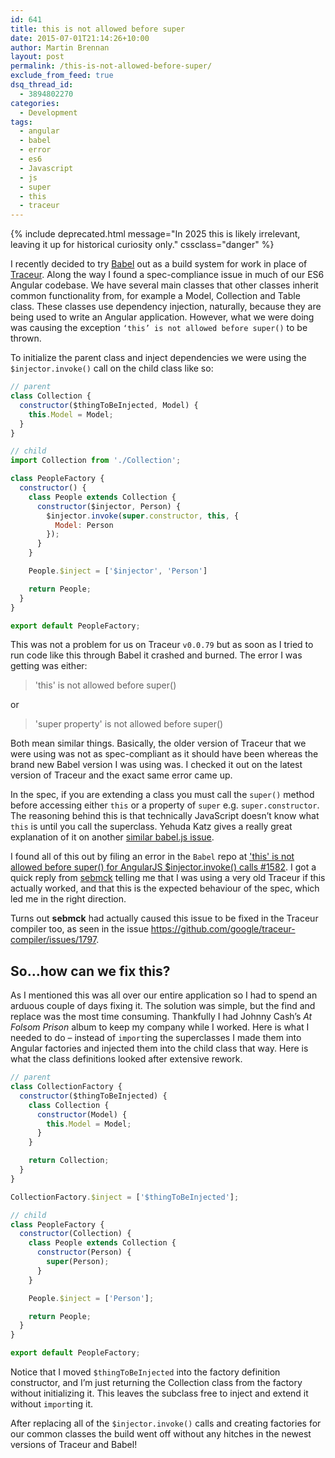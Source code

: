 ```yaml
---
id: 641
title: this is not allowed before super
date: 2015-07-01T21:14:26+10:00
author: Martin Brennan
layout: post
permalink: /this-is-not-allowed-before-super/
exclude_from_feed: true
dsq_thread_id:
  - 3894802270
categories:
  - Development
tags:
  - angular
  - babel
  - error
  - es6
  - Javascript
  - js
  - super
  - this
  - traceur
---
```


{% include deprecated.html message="In 2025 this is likely irrelevant, leaving it up for historical curiosity only." cssclass="danger" %}

I recently decided to try [Babel](https://babeljs.io/) out as a build system for work in place of [Traceur](https://github.com/google/traceur-compiler). Along the way I found a spec-compliance issue in much of our ES6 Angular codebase. We have several main classes that other classes inherit common functionality from, for example a Model, Collection and Table class. These classes use dependency injection, naturally, because they are being used to write an Angular application. However, what we were doing was causing the exception `‘this’ is not allowed before super()` to be thrown. <!--more-->

To initialize the parent class and inject dependencies we were using the `$injector.invoke()` call on the child class like so:

```javascript
// parent
class Collection {
  constructor($thingToBeInjected, Model) {
    this.Model = Model;
  }
}

// child
import Collection from './Collection';

class PeopleFactory {
  constructor() {
    class People extends Collection {
      constructor($injector, Person) {
        $injector.invoke(super.constructor, this, {
          Model: Person
        });
      }
    }

    People.$inject = ['$injector', 'Person']

    return People;
  }
}

export default PeopleFactory;
```


This was not a problem for us on Traceur `v0.0.79` but as soon as I tried to run code like this through Babel it crashed and burned. The error I was getting was either:

> 'this' is not allowed before super()

or

> 'super property' is not allowed before super()

Both mean similar things. Basically, the older version of Traceur that we were using was not as spec-compliant as it should have been whereas the brand new Babel version I was using was. I checked it out on the latest version of Traceur and the exact same error came up.

In the spec, if you are extending a class you must call the `super()` method before accessing either `this` or a property of `super` e.g. `super.constructor`. The reasoning behind this is that technically JavaScript doesn’t know what `this` is until you call the superclass. Yehuda Katz gives a really great explanation of it on another [similar babel.js issue](https://phabricator.babeljs.io/T1131).

I found all of this out by filing an error in the `Babel` repo at ['this' is not allowed before super() for AngularJS $injector.invoke() calls #1582](https://phabricator.babeljs.io/T1582). I got a quick reply from [sebmck](https://github.com/sebmck) telling me that I was using a very old Traceur if this actually worked, and that this is the expected behaviour of the spec, which led me in the right direction.

Turns out **sebmck** had actually caused this issue to be fixed in the Traceur compiler too, as seen in the issue <https://github.com/google/traceur-compiler/issues/1797>.

## So…how can we fix this?

As I mentioned this was all over our entire application so I had to spend an arduous couple of days fixing it. The solution was simple, but the find and replace was the most time consuming. Thankfully I had Johnny Cash’s _At Folsom Prison_ album to keep my company while I worked. Here is what I needed to do – instead of `import`ing the superclasses I made them into Angular factories and injected them into the child class that way. Here is what the class definitions looked after extensive rework.

```javascript
// parent
class CollectionFactory {
  constructor($thingToBeInjected) {
    class Collection {
      constructor(Model) {
        this.Model = Model;
      }
    }

    return Collection;
  }
}

CollectionFactory.$inject = ['$thingToBeInjected'];

// child
class PeopleFactory {
  constructor(Collection) {
    class People extends Collection {
      constructor(Person) {
        super(Person);
      }
    }

    People.$inject = ['Person'];

    return People;
  }
}

export default PeopleFactory;
```

Notice that I moved `$thingToBeInjected` into the factory definition constructor, and I’m just returning the Collection class from the factory without initializing it. This leaves the subclass free to inject and extend it without `import`ing it.

After replacing all of the `$injector.invoke()` calls and creating factories for our common classes the build went off without any hitches in the newest versions of Traceur and Babel!
